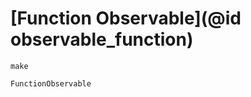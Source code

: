 # [Function Observable](@id observable_function)

```@docs
make
```

```@docs
FunctionObservable
```
